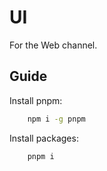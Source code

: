 # UI

For the Web channel.

## Guide

Install pnpm:
```bash
    npm i -g pnpm
```

Install packages:
```bash
    pnpm i 
```